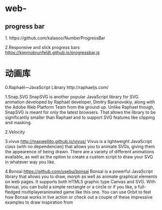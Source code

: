 # web-


<h2>progress bar</h2>
1.
https://github.com/kalasoo/NumberProgressBar

2.Responsive and slick progress bars
https://kimmobrunfeldt.github.io/progressbar.js


<h1>动画库</h1>
0.Raphaël—JavaScript Library
http://raphaeljs.com/

1.Snap.SVG
SnapSVG is another popular JavaScript library for SVG animation developed by Raphael developer, Dmitry Baranovskiy, 
along with the Adobe Web Platform Team from the ground up. Unlike Raphael though, SnapSVG is meant for only the latest browsers. 
That allows the library to be significantly smaller than Raphael and to support SVG features like clipping and masking.

2.Velocity

3.vivus
http://maxwellito.github.io/vivus/
Vivus is a lightweight JavaScript class (with no dependencies) that allows you to animate SVGs, giving them the appearence of being drawn. There are a variety of different animations available, as well as the option to create a custom script to draw your SVG in whatever way you like.

4.Bonsai
https://github.com/uxebu/bonsai
Bonsai is a powerful JavaScript library that allows you to draw, morph as well as animate graphical elements on web pages. It supports both HTML5 graphic type Canvas and SVG. With Bonsai, you can build a simple rectangle or a circle or if you like, a full-fledged multiplayeranimated game like this one. You can use Orbit to feel how Bonsai works in live action or check out a couple of these impressive examples to draw inspiration from
